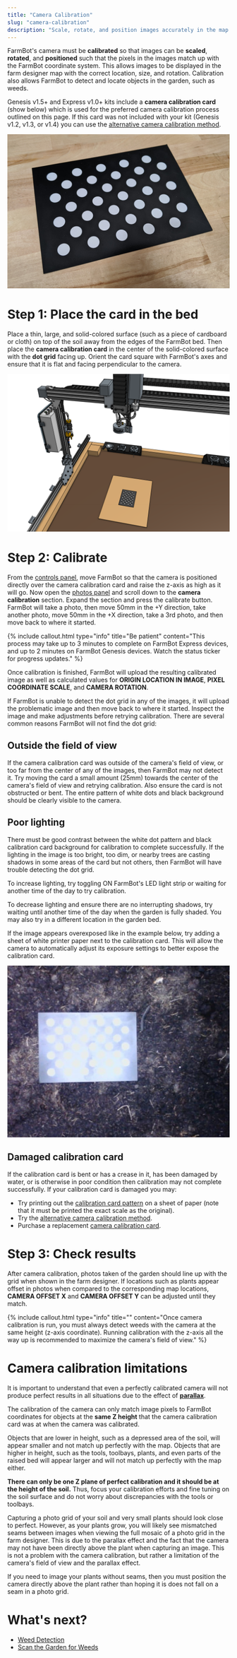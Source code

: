 ```yaml
---
title: "Camera Calibration"
slug: "camera-calibration"
description: "Scale, rotate, and position images accurately in the map :camera:"
---
```


FarmBot's camera must be **calibrated** so that images can be **scaled**, **rotated**, and **positioned** such that the pixels in the images match up with the FarmBot coordinate system. This allows images to be displayed in the farm designer map with the correct location, size, and rotation. Calibration also allows FarmBot to detect and locate objects in the garden, such as weeds.

Genesis v1.5+ and Express v1.0+ kits include a **camera calibration card** (show below) which is used for the preferred camera calibration process outlined on this page. If this card was not included with your kit (Genesis v1.2, v1.3, or v1.4) you can use the [alternative camera calibration method](../photos/alternative-camera-calibration-method.md).

![camera calibration card](_images/camera_calibration_card.jpg)

# Step 1: Place the card in the bed

Place a thin, large, and solid-colored surface (such as a piece of cardboard or cloth) on top of the soil away from the edges of the FarmBot bed. Then place the **camera calibration card** in the center of the solid-colored surface with the **dot grid** facing up. Orient the card square with FarmBot's axes and ensure that it is flat and facing perpendicular to the camera.

![camera calibration setup](_images/camera_calibration_setup.png)

# Step 2: Calibrate

From the [controls panel](../controls/move.md), move FarmBot so that the camera is positioned directly over the camera calibration card and raise the z-axis as high as it will go. Now open the [photos panel](https://my.farm.bot/app/designer/photos) and scroll down to the **camera calibration** section. Expand the section and press the <span class="fb-button fb-green">calibrate</span> button. FarmBot will take a photo, then move 50mm in the +Y direction, take another photo, move 50mm in the +X direction, take a 3rd photo, and then move back to where it started.

{%
include callout.html
type="info"
title="Be patient"
content="This process may take up to 3 minutes to complete on FarmBot Express devices, and up to 2 minutes on FarmBot Genesis devices. Watch the status ticker for progress updates."
%}

Once calibration is finished, FarmBot will upload the resulting calibrated image as well as calculated values for **ORIGIN LOCATION IN IMAGE**, **PIXEL COORDINATE SCALE**, and **CAMERA ROTATION**.

If FarmBot is unable to detect the dot grid in any of the images, it will upload the problematic image and then move back to where it started. Inspect the image and make adjustments before retrying calibration. There are several common reasons FarmBot will not find the dot grid:

## Outside the field of view

If the camera calibration card was outside of the camera's field of view, or too far from the center of any of the images, then FarmBot may not detect it. Try moving the card a small amount (25mm) towards the center of the camera's field of view and retrying calibration. Also ensure the card is not obstructed or bent. The entire pattern of white dots and black background should be clearly visible to the camera.

## Poor lighting

There must be good contrast between the white dot pattern and black calibration card background for calibration to complete successfully. If the lighting in the image is too bright, too dim, or nearby trees are casting shadows in some areas of the card but not others, then FarmBot will have trouble detecting the dot grid.

To increase lighting, try toggling <span class="fb-peripheral-on">ON</span> FarmBot's LED light strip or waiting for another time of the day to try calibration.

To decrease lighting and ensure there are no interrupting shadows, try waiting until another time of the day when the garden is fully shaded. You may also try in a different location in the garden bed.

If the image appears overexposed like in the example below, try adding a sheet of white printer paper next to the calibration card. This will allow the camera to automatically adjust its exposure settings to better expose the calibration card.

![overexposed calibration image](_images/overexposed_calibration_image.png)

## Damaged calibration card

If the calibration card is bent or has a crease in it, has been damaged by water, or is otherwise in poor condition then calibration may not complete successfully. If your calibration card is damaged you may:

* Try printing out the [calibration card pattern](camera_calibration_card.pdf) on a sheet of paper (note that it must be printed the exact scale as the original).
* Try the [alternative camera calibration method](../photos/alternative-camera-calibration-method.md).
* Purchase a replacement [camera calibration card](https://farm.bot/products/camera-calibration-card).

# Step 3: Check results

After camera calibration, photos taken of the garden should line up with the grid when shown in the farm designer. If locations such as plants appear offset in photos when compared to the corresponding map locations, **CAMERA OFFSET X** and **CAMERA OFFSET Y** can be adjusted until they match.

{%
include callout.html
type="info"
title=""
content="Once camera calibration is run, you must always detect weeds with the camera at the same height (z-axis coordinate). Running calibration with the z-axis all the way up is recommended to maximize the camera's field of view."
%}

# Camera calibration limitations

It is important to understand that even a perfectly calibrated camera will not produce perfect results in all situations due to the effect of [**parallax**](https://en.wikipedia.org/wiki/Parallax).

The calibration of the camera can only match image pixels to FarmBot coordinates for objects at the **same Z height** that the camera calibration card was at when the camera was calibrated.

Objects that are lower in height, such as a depressed area of the soil, will appear smaller and not match up perfectly with the map. Objects that are higher in height, such as the tools, toolbays, plants, and even parts of the raised bed will appear larger and will not match up perfectly with the map either.

**There can only be one Z plane of perfect calibration and it should be at the height of the soil.** Thus, focus your calibration efforts and fine tuning on the soil surface and do not worry about discrepancies with the tools or toolbays.

Capturing a photo grid of your soil and very small plants should look close to perfect. However, as your plants grow, you will likely see mismatched seams between images when viewing the full mosaic of a photo grid in the farm designer. This is due to the parallax effect and the fact that the camera may not have been directly above the plant when capturing an image. This is not a problem with the camera calibration, but rather a limitation of the camera's field of view and the parallax effect.

If you need to image your plants without seams, then you must position the camera directly above the plant rather than hoping it is does not fall on a seam in a photo grid.

# What's next?

 * [Weed Detection](weed-detection.md)
 * [Scan the Garden for Weeds](../../docs/how-to-guides/scan-the-garden-for-weeds.md)
